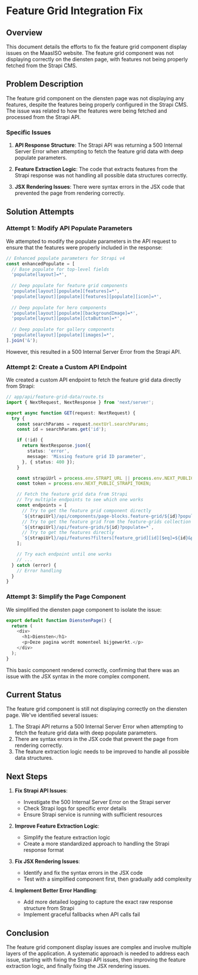 # Feature Grid Integration Fix

## Overview

This document details the efforts to fix the feature grid component display issues on the MaasISO website. The feature grid component was not displaying correctly on the diensten page, with features not being properly fetched from the Strapi CMS.

## Problem Description

The feature grid component on the diensten page was not displaying any features, despite the features being properly configured in the Strapi CMS. The issue was related to how the features were being fetched and processed from the Strapi API.

### Specific Issues

1. **API Response Structure**: The Strapi API was returning a 500 Internal Server Error when attempting to fetch the feature grid data with deep populate parameters.

2. **Feature Extraction Logic**: The code that extracts features from the Strapi response was not handling all possible data structures correctly.

3. **JSX Rendering Issues**: There were syntax errors in the JSX code that prevented the page from rendering correctly.

## Solution Attempts

### Attempt 1: Modify API Populate Parameters

We attempted to modify the populate parameters in the API request to ensure that the features were properly included in the response:

```typescript
// Enhanced populate parameters for Strapi v4
const enhancedPopulate = [
  // Base populate for top-level fields
  'populate[layout]=*',
  
  // Deep populate for feature grid components
  'populate[layout][populate][features]=*',
  'populate[layout][populate][features][populate][icon]=*',
  
  // Deep populate for hero components
  'populate[layout][populate][backgroundImage]=*',
  'populate[layout][populate][ctaButton]=*',
  
  // Deep populate for gallery components
  'populate[layout][populate][images]=*',
].join('&');
```

However, this resulted in a 500 Internal Server Error from the Strapi API.

### Attempt 2: Create a Custom API Endpoint

We created a custom API endpoint to fetch the feature grid data directly from Strapi:

```typescript
// app/api/feature-grid-data/route.ts
import { NextRequest, NextResponse } from 'next/server';

export async function GET(request: NextRequest) {
  try {
    const searchParams = request.nextUrl.searchParams;
    const id = searchParams.get('id');

    if (!id) {
      return NextResponse.json({
        status: 'error',
        message: 'Missing feature grid ID parameter',
      }, { status: 400 });
    }

    const strapiUrl = process.env.STRAPI_URL || process.env.NEXT_PUBLIC_BACKEND_URL;
    const token = process.env.NEXT_PUBLIC_STRAPI_TOKEN;

    // Fetch the feature grid data from Strapi
    // Try multiple endpoints to see which one works
    const endpoints = [
      // Try to get the feature grid component directly
      `${strapiUrl}/api/components/page-blocks.feature-grid/${id}?populate=*`,
      // Try to get the feature grid from the feature-grids collection
      `${strapiUrl}/api/feature-grids/${id}?populate=*`,
      // Try to get the features directly
      `${strapiUrl}/api/features?filters[feature_grid][id][$eq]=${id}&populate=*`
    ];

    // Try each endpoint until one works
    // ...
  } catch (error) {
    // Error handling
  }
}
```

### Attempt 3: Simplify the Page Component

We simplified the diensten page component to isolate the issue:

```typescript
export default function DienstenPage() {
  return (
    <div>
      <h1>Diensten</h1>
      <p>Deze pagina wordt momenteel bijgewerkt.</p>
    </div>
  );
}
```

This basic component rendered correctly, confirming that there was an issue with the JSX syntax in the more complex component.

## Current Status

The feature grid component is still not displaying correctly on the diensten page. We've identified several issues:

1. The Strapi API returns a 500 Internal Server Error when attempting to fetch the feature grid data with deep populate parameters.
2. There are syntax errors in the JSX code that prevent the page from rendering correctly.
3. The feature extraction logic needs to be improved to handle all possible data structures.

## Next Steps

1. **Fix Strapi API Issues**:
   - Investigate the 500 Internal Server Error on the Strapi server
   - Check Strapi logs for specific error details
   - Ensure Strapi service is running with sufficient resources

2. **Improve Feature Extraction Logic**:
   - Simplify the feature extraction logic
   - Create a more standardized approach to handling the Strapi response format

3. **Fix JSX Rendering Issues**:
   - Identify and fix the syntax errors in the JSX code
   - Test with a simplified component first, then gradually add complexity

4. **Implement Better Error Handling**:
   - Add more detailed logging to capture the exact raw response structure from Strapi
   - Implement graceful fallbacks when API calls fail

## Conclusion

The feature grid component display issues are complex and involve multiple layers of the application. A systematic approach is needed to address each issue, starting with fixing the Strapi API issues, then improving the feature extraction logic, and finally fixing the JSX rendering issues.